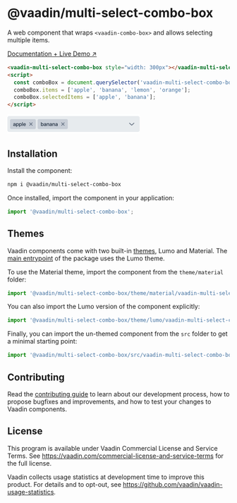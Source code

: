 # @vaadin/multi-select-combo-box

A web component that wraps `<vaadin-combo-box>` and allows selecting multiple items.

[Documentation + Live Demo ↗](https://vaadin.com/docs/latest/components/multi-select-combo-box)

```html
<vaadin-multi-select-combo-box style="width: 300px"></vaadin-multi-select-combo-box>
<script>
  const comboBox = document.querySelector('vaadin-multi-select-combo-box');
  comboBox.items = ['apple', 'banana', 'lemon', 'orange'];
  comboBox.selectedItems = ['apple', 'banana'];
</script>
```

[<img src="https://raw.githubusercontent.com/vaadin/web-components/master/packages/multi-select-combo-box/screenshot.png" width="300" alt="Screenshot of vaadin-multi-select-combo-box">](https://vaadin.com/docs/latest/components/multi-select-combo-box)

## Installation

Install the component:

```sh
npm i @vaadin/multi-select-combo-box
```

Once installed, import the component in your application:

```js
import '@vaadin/multi-select-combo-box';
```

## Themes

Vaadin components come with two built-in [themes](https://vaadin.com/docs/latest/styling), Lumo and Material.
The [main entrypoint](https://github.com/vaadin/web-components/blob/master/packages/multi-select-combo-box/vaadin-multi-select-combo-box.js) of the package uses the Lumo theme.

To use the Material theme, import the component from the `theme/material` folder:

```js
import '@vaadin/multi-select-combo-box/theme/material/vaadin-multi-select-combo-box.js';
```

You can also import the Lumo version of the component explicitly:

```js
import '@vaadin/multi-select-combo-box/theme/lumo/vaadin-multi-select-combo-box.js';
```

Finally, you can import the un-themed component from the `src` folder to get a minimal starting point:

```js
import '@vaadin/multi-select-combo-box/src/vaadin-multi-select-combo-box.js';
```

## Contributing

Read the [contributing guide](https://vaadin.com/docs/latest/contributing/overview) to learn about our development process, how to propose bugfixes and improvements, and how to test your changes to Vaadin components.

## License

This program is available under Vaadin Commercial License and Service Terms.
See https://vaadin.com/commercial-license-and-service-terms for the full
license.

Vaadin collects usage statistics at development time to improve this product.
For details and to opt-out, see https://github.com/vaadin/vaadin-usage-statistics.
